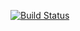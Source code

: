 [![Build Status](https://travis-ci.com/bsc1154/JWT-Tutorial.svg?branch=master)](https://travis-ci.com/bsc1154/JWT-Tutorial)
